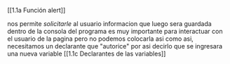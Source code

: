 [[1.1a Función alert]]

nos permite *solicitarle* al usuario informacion que luego sera guardada dentro de la consola del programa
es muy importante para interactuar con el  usuario de la pagina 
pero no podemos colocarla asi como asi, necesitamos un declarante que "autorice" por asi decirlo que se ingresara una nueva variable 
[[1.1c Declarantes de las variables]]
